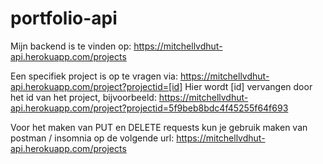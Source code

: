 # portfolio-api

Mijn backend is te vinden op:
https://mitchellvdhut-api.herokuapp.com/projects

Een specifiek project is op te vragen via:
https://mitchellvdhut-api.herokuapp.com/project?projectid=[id]
Hier wordt [id] vervangen door het id van het project, bijvoorbeeld: https://mitchellvdhut-api.herokuapp.com/project?projectid=5f9beb8bdc4f45255f64f693

Voor het maken van PUT en DELETE requests kun je gebruik maken van postman / insomnia op de volgende url: https://mitchellvdhut-api.herokuapp.com/projects
